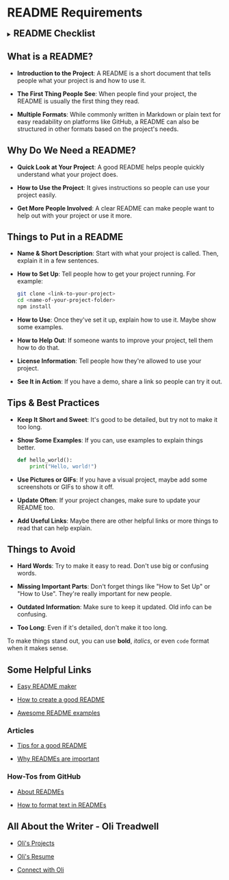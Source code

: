 # README Requirements

<details>
  <summary>
    <h2 style="display:inline;">
        README Checklist
    </h2>
  </summary>
  
-   [ ] Name of your Project
-   [ ] A Simple Explanation of your Project
    -   What's your project about?
-   [ ] How to Set Up Your Project
    -   How to get it running on someone's computer?
    -   Anything special they need to have first?
-   [ ] How to Help Out with Your Project
    -   Steps to help make the project better

</details>

## **What is a README?**

-   **Introduction to the Project**: A README is a short document that tells people what your project is and how to use it.

-   **The First Thing People See**: When people find your project, the README is usually the first thing they read.

-   **Multiple Formats**: While commonly written in Markdown or plain text for easy readability on platforms like GitHub, a README can also be structured in other formats based on the project's needs.

## **Why Do We Need a README?**

-   **Quick Look at Your Project**: A good README helps people quickly understand what your project does.

-   **How to Use the Project**: It gives instructions so people can use your project easily.

-   **Get More People Involved**: A clear README can make people want to help out with your project or use it more.

## **Things to Put in a README**

-   **Name & Short Description**: Start with what your project is called. Then, explain it in a few sentences.

-   **How to Set Up**: Tell people how to get your project running. For example:

    ```bash
    git clone <link-to-your-project>
    cd <name-of-your-project-folder>
    npm install
    ```

-   **How to Use**: Once they've set it up, explain how to use it. Maybe show some examples.

-   **How to Help Out**: If someone wants to improve your project, tell them how to do that.

-   **License Information**: Tell people how they're allowed to use your project.

-   **See It in Action**: If you have a demo, share a link so people can try it out.

## **Tips & Best Practices**

-   **Keep It Short and Sweet**: It's good to be detailed, but try not to make it too long.

-   **Show Some Examples**: If you can, use examples to explain things better.

    ```python
    def hello_world():
        print("Hello, world!")
    ```

-   **Use Pictures or GIFs**: If you have a visual project, maybe add some screenshots or GIFs to show it off.

-   **Update Often**: If your project changes, make sure to update your README too.

-   **Add Useful Links**: Maybe there are other helpful links or more things to read that can help explain.

## **Things to Avoid**

-   **Hard Words**: Try to make it easy to read. Don't use big or confusing words.

-   **Missing Important Parts**: Don't forget things like "How to Set Up" or "How to Use". They're really important for new people.

-   **Outdated Information**: Make sure to keep it updated. Old info can be confusing.

-   **Too Long**: Even if it's detailed, don't make it too long.

To make things stand out, you can use **bold**, _italics_, or even `code` format when it makes sense.

## Some Helpful Links

-   [Easy README maker](https://readme.so/)

-   [How to create a good README](https://www.makeareadme.com/)

-   [Awesome README examples](https://github.com/matiassingers/awesome-readme)

### Articles

-   [Tips for a good README](https://www.freecodecamp.org/news/how-to-write-a-good-readme-file/)

-   [Why READMEs are important](https://tom.preston-werner.com/2010/08/23/readme-driven-development.html)

### How-Tos from GitHub

-   [About READMEs](https://docs.github.com/en/github/creating-cloning-and-archiving-repositories/about-readmes)

-   [How to format text in READMEs](https://guides.github.com/features/mastering-markdown/)

## All About the Writer - Oli Treadwell

-   [Oli's Projects](https://www.github.com/olitreadwell)

-   [Oli's Resume](https://www.github.com/olitreadwell/resume)

-   [Connect with Oli](https://www.linkedin.com/in/olitreadwell)
